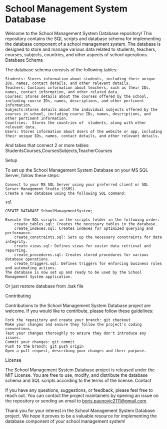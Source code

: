 # School Management System Database
 


Welcome to the School Management System Database repository! This repository contains the SQL scripts and database schema for implementing the database component of a school management system. The database is designed to store and manage various data related to students, teachers, courses, subjects, countries, and other aspects of school operations.
Database Schema

The database schema consists of the following tables:

    Students: Stores information about students, including their unique IDs, names, contact details, and other relevant details.
    Teachers: Contains information about teachers, such as their IDs, names, contact information, and other related data.
    Courses: Stores details about the courses offered by the school, including course IDs, names, descriptions, and other pertinent information.
    Subjects:Stores details about the individual subjects offered by the courses in school, including course IDs, names, descriptions, and other pertinent information.
    Countries:  Stores the countries of  students, along with other relevant data.
    Users: Stores information about Users of the website or app, including their unique IDs, names, contact details, and other relevant details.
And tabes that connect 2 or more tables: StudentsCourses,CoursesSubjects,TeacherCourses
    
   
Setup

To set up the School Management System Database on your MS SQL Server, follow these steps:

    Connect to your MS SQL Server using your preferred client or SQL Server Management Studio (SSMS).
    Create a new database using the following SQL command:

    sql

    CREATE DATABASE SchoolManagementSystem;

    Execute the SQL scripts in the scripts folder in the following order:
        create_tables.sql: Creates the necessary tables in the database.
        create_indexes.sql: Creates indexes for optimized querying and performance.
        create_constraints.sql: Sets up the necessary constraints for data integrity.
        create_views.sql: Defines views for easier data retrieval and reporting.
        create_procedures.sql: Creates stored procedures for various database operations.
        create_triggers.sql: Defines triggers for enforcing business rules and automating actions.
    The database is now set up and ready to be used by the School Management System application.
Or just restore database from .bak file

Contributing

Contributions to the School Management System Database project are welcome. If you would like to contribute, please follow these guidelines:

    Fork the repository and create your branch: git checkout  
    Make your changes and ensure they follow the project's coding conventions.
    Test your changes thoroughly to ensure they don't introduce any issues.
    Commit your changes: git commit  
    Push to the branch: git push origin  
    Open a pull request, describing your changes and their purpose.

License

The School Management System Database project is released under the MIT License. You are free to use, modify, and distribute the database schema and SQL scripts according to the terms of the license.
Contact

If you have any questions, suggestions, or feedback, please feel free to reach out. You can contact the project maintainers by opening an issue on the repository or sending an email to boris.paunovic2111@gmail.com.

Thank you for your interest in the School Management System Database project. We hope it proves to be a valuable resource for implementing the database component of your school management system!
